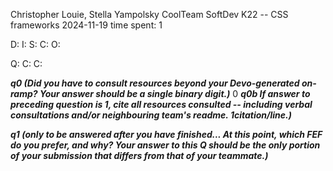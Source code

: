 Christopher Louie, Stella Yampolsky
CoolTeam
SoftDev
K22 -- CSS frameworks
2024-11-19
time spent: 1

D:
I:
S:
C:
O:
  
Q:
C:
C:

***q0 (Did you have to consult resources beyond your Devo-generated on-ramp? Your answer should be a single binary digit.)***
0
***q0b If answer to preceding question is 1, cite all resources consulted -- including verbal consultations and/or neighbouring team's readme. 1citation/line.)***

***q1 (only to be answered after you have finished... At this point, which FEF do you prefer, and why? Your answer to this Q should be the only portion of your submission that differs from that of your teammate.)***
